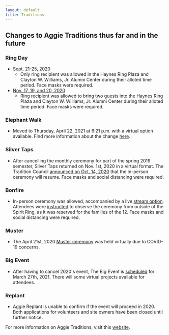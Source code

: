 ```yaml
---
layout: default
title: Traditions
---
```

## Changes to Aggie Traditions thus far and in the future
### Ring Day
* [Sept. 21-25, 2020](https://t.e2ma.net/message/j9lpef/77k2yxf)
  * Only ring recipient was allowed in the Haynes Ring Plaza and Clayton W. Williams, Jr. Alumni Center during their alloted time period. Face masks were required. 
* [Nov. 17, 19, and 20, 2020](https://t.e2ma.net/message/v67dif/77k2yxf)
  * Ring recipient was allowed to bring two guests into the Haynes Ring Plaza and Clayton W. Williams, Jr. Alumni Center during their alloted time period. Face masks were required.
### Elephant Walk
* Moved to Thursday, April  22, 2021 at 6:21 p.m. with a virtual option available. Find more information about the change [here](https://today.tamu.edu/2020/11/06/texas-am-elephant-walk-to-be-held-during-spring-2021-semester/).
### Silver Taps
* After cancelling the monthly ceremony for part of the spring 2019 semester, Silver Taps returned on Nov. 1st, 2020 in a virtual format. The Tradition Council [announced on Oct. 14, 2020](https://twitter.com/TradCouncil/status/1316435651395493889?s=20) that the in-person ceremony will resume. Face masks and social distancing were required. 
### Bonfire
* In-person ceremony was allowed, accompanied by a live [stream option](bonfire.tamu.edu). Attendees were [instructed](https://twitter.com/TradCouncil/status/1326319754378944513?s=20) to observe the ceremony from outside of the Spirit Ring, as it was reserved for the families of the 12. Face masks and social distancing were required. 
### Muster
* The April 21st, 2020 [Muster ceremony](https://www.aggienetwork.com/news/153878/how-to-muster-in-2020/) was held virtually due to COVID-19 concerns.
### Big Event
* After having to cancel 2020's event, The Big Event is [scheduled](https://theeagle.com/news/local/texas-a-m-big-event-to-return-in-2021/article_97a106d6-3063-11eb-9a39-d34edc9b1ad6.html?utm_medium=social&utm_source=facebook&utm_campaign=user-share&fbclid=IwAR15YHbkD28xXNFOWc9CRd6GblJzZBeVyGOI1qo7Zj6yOE7vWCYxFKmXcVc) for March 27th, 2021. There will some virtual projects available for attendees. 
### Replant
* Aggie Replant is unable to confirm if the event will proceed in 2020. Both applications for volunteers and site owners have been closed until further notice. 

For more information on Aggie Traditions, visit this [website](https://www.tamu.edu/traditions/). 
